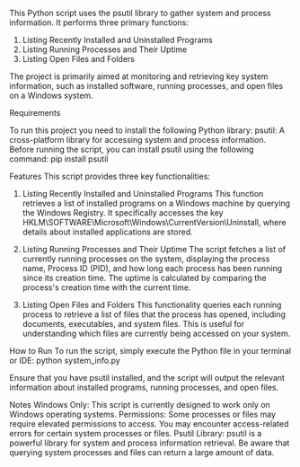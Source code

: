 This Python script uses the psutil library to gather system and process information. It performs three primary functions:

1. Listing Recently Installed and Uninstalled Programs
2. Listing Running Processes and Their Uptime
3. Listing Open Files and Folders

The project is primarily aimed at monitoring and retrieving key system information, such as installed software, running processes, and open files on a Windows system.

Requirements

To run this project you need to install the following Python library:
psutil: A cross-platform library for accessing system and process information.
Before running the script, you can install psutil using the following command: pip install psutil

Features
This script provides three key functionalities:

1. Listing Recently Installed and Uninstalled Programs
This function retrieves a list of installed programs on a Windows machine by querying the Windows Registry. It specifically accesses the key HKLM\SOFTWARE\Microsoft\Windows\CurrentVersion\Uninstall, where details about installed applications are stored.

2. Listing Running Processes and Their Uptime
The script fetches a list of currently running processes on the system, displaying the process name, Process ID (PID), and how long each process has been running since its creation time. The uptime is calculated by comparing the process's creation time with the current time.

3. Listing Open Files and Folders
This functionality queries each running process to retrieve a list of files that the process has opened, including documents, executables, and system files. This is useful for understanding which files are currently being accessed on your system.

How to Run
To run the script, simply execute the Python file in your terminal or IDE: python system_info.py

Ensure that you have psutil installed, and the script will output the relevant information about installed programs, running processes, and open files.

Notes
Windows Only: This script is currently designed to work only on Windows operating systems.
Permissions: Some processes or files may require elevated permissions to access. You may encounter access-related errors for certain system processes or files.
Psutil Library: psutil is a powerful library for system and process information retrieval. Be aware that querying system processes and files can return a large amount of data.
